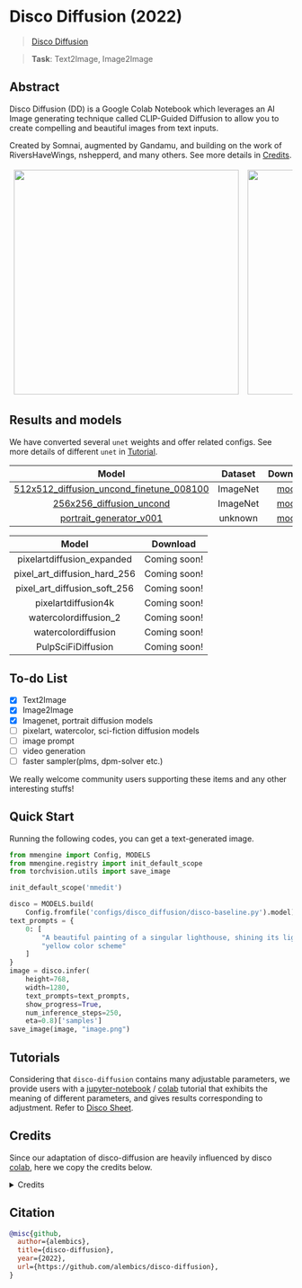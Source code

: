 # Disco Diffusion (2022)

> [Disco Diffusion](https://github.com/alembics/disco-diffusion)

> **Task**: Text2Image, Image2Image

<!-- [ALGORITHM] -->

## Abstract

<!-- [ABSTRACT] -->

Disco Diffusion (DD) is a Google Colab Notebook which leverages an AI Image generating technique called CLIP-Guided Diffusion to allow you to create compelling and beautiful images from text inputs.

Created by Somnai, augmented by Gandamu, and building on the work of RiversHaveWings, nshepperd, and many others. See more details in [Credits](#credits).

<!-- [IMAGE] -->

<table align="center">
<thead>
  <tr>
    <td>
<div align="center">

<img src="https://user-images.githubusercontent.com/22982797/204526957-ac30547e-5a44-417a-aaa2-6b357b4a139c.png" width="400"/>
</div></td>
    <td>
<div align="center">

<img src="https://user-images.githubusercontent.com/22982797/215749979-1ea973c4-3e76-4204-9fa0-b0adf3e942b6.png" width="400"/>
</div></td>
    <td>
<div align="center">

<img src="https://user-images.githubusercontent.com/22982797/215757871-d38e1b78-fee0-4351-be61-5b1e782d1e6e.png" width="400"/>
</div></td>
  </tr>
</thead>
</table>

## Results and models

We have converted several `unet` weights and offer related configs. See more details of different `unet` in [Tutorial](#tutorials).

|                                             Model                                              | Dataset  |                                              Download                                              |
| :--------------------------------------------------------------------------------------------: | :------: | :------------------------------------------------------------------------------------------------: |
| [512x512_diffusion_uncond_finetune_008100](./disco-diffusion_adm-u-finetuned_imagenet-512x512.py) | ImageNet | [model](https://download.openmmlab.com/mmediting/synthesizers/disco/adm-u_finetuned_imagenet-512x512-ab471d70.pth) |
|       [256x256_diffusion_uncond](./disco-diffusion_adm-u-finetuned_imagenet-256x256.py)        | ImageNet |                                            [model](<>)                                             |
|            [portrait_generator_v001](./disco-diffusion_portrait-generator-v001.py)             | unknown  | [model](https://download.openmmlab.com/mmediting/synthesizers/disco/adm-u-cvt-rgb_portrait-v001-f4a3f3bc.pth) |

<!-- SKIP THIS TABLE -->

|            Model             |   Download   |
| :--------------------------: | :----------: |
|  pixelartdiffusion_expanded  | Coming soon! |
| pixel_art_diffusion_hard_256 | Coming soon! |
| pixel_art_diffusion_soft_256 | Coming soon! |
|     pixelartdiffusion4k      | Coming soon! |
|    watercolordiffusion_2     | Coming soon! |
|     watercolordiffusion      | Coming soon! |
|      PulpSciFiDiffusion      | Coming soon! |

## To-do List

- [x] Text2Image
- [x] Image2Image
- [x] Imagenet, portrait diffusion models
- [ ] pixelart, watercolor, sci-fiction diffusion models
- [ ] image prompt
- [ ] video generation
- [ ] faster sampler(plms, dpm-solver etc.)

We really welcome community users supporting these items and any other interesting stuffs!

## Quick Start

Running the following codes, you can get a text-generated image.

```python
from mmengine import Config, MODELS
from mmengine.registry import init_default_scope
from torchvision.utils import save_image

init_default_scope('mmedit')

disco = MODELS.build(
    Config.fromfile('configs/disco_diffusion/disco-baseline.py').model).cuda().eval()
text_prompts = {
    0: [
        "A beautiful painting of a singular lighthouse, shining its light across a tumultuous sea of blood by greg rutkowski and thomas kinkade, Trending on artstation.",
        "yellow color scheme"
    ]
}
image = disco.infer(
    height=768,
    width=1280,
    text_prompts=text_prompts,
    show_progress=True,
    num_inference_steps=250,
    eta=0.8)['samples']
save_image(image, "image.png")

```

## Tutorials

Considering that `disco-diffusion` contains many adjustable parameters, we provide users with a [jupyter-notebook](./tutorials.ipynb) / [colab](https://githubtocolab.com/open-mmlab/mmediting/blob/main/configs/disco_diffusion/tutorials.ipynb) tutorial that exhibits the meaning of different parameters, and gives results corresponding to adjustment.
Refer to [Disco Sheet](https://docs.google.com/document/d/1l8s7uS2dGqjztYSjPpzlmXLjl5PM3IGkRWI3IiCuK7g/edit).

## Credits

Since our adaptation of disco-diffusion are heavily influenced by disco [colab](https://colab.research.google.com/github/alembics/disco-diffusion/blob/main/Disco_Diffusion.ipynb#scrollTo=License), here we copy the credits below.

<details>
<summary>Credits</summary>
Original notebook by Katherine Crowson (https://github.com/crowsonkb, https://twitter.com/RiversHaveWings). It uses either OpenAI's 256x256 unconditional ImageNet or Katherine Crowson's fine-tuned 512x512 diffusion model (https://github.com/openai/guided-diffusion), together with CLIP (https://github.com/openai/CLIP) to connect text prompts with images.

Modified by Daniel Russell (https://github.com/russelldc, https://twitter.com/danielrussruss) to include (hopefully) optimal params for quick generations in 15-100 timesteps rather than 1000, as well as more robust augmentations.

Further improvements from Dango233 and nshepperd helped improve the quality of diffusion in general, and especially so for shorter runs like this notebook aims to achieve.

Vark added code to load in multiple Clip models at once, which all prompts are evaluated against, which may greatly improve accuracy.

The latest zoom, pan, rotation, and keyframes features were taken from Chigozie Nri's VQGAN Zoom Notebook (https://github.com/chigozienri, https://twitter.com/chigozienri)

Advanced DangoCutn Cutout method is also from Dango223.

\--

Disco:

Somnai (https://twitter.com/Somnai_dreams) added Diffusion Animation techniques, QoL improvements and various implementations of tech and techniques, mostly listed in the changelog below.

3D animation implementation added by Adam Letts (https://twitter.com/gandamu_ml) in collaboration with Somnai. Creation of disco.py and ongoing maintenance.

Turbo feature by Chris Allen (https://twitter.com/zippy731)

Improvements to ability to run on local systems, Windows support, and dependency installation by HostsServer (https://twitter.com/HostsServer)

VR Mode by Tom Mason (https://twitter.com/nin_artificial)

Horizontal and Vertical symmetry functionality by nshepperd. Symmetry transformation_steps by huemin (https://twitter.com/huemin_art). Symmetry integration into Disco Diffusion by Dmitrii Tochilkin (https://twitter.com/cut_pow).

Warp and custom model support by Alex Spirin (https://twitter.com/devdef).

Pixel Art Diffusion, Watercolor Diffusion, and Pulp SciFi Diffusion models from KaliYuga (https://twitter.com/KaliYuga_ai). Follow KaliYuga's Twitter for the latest models and for notebooks with specialized settings.

Integration of OpenCLIP models and initiation of integration of KaliYuga models by Palmweaver / Chris Scalf (https://twitter.com/ChrisScalf11)

Integrated portrait_generator_v001 from Felipe3DArtist (https://twitter.com/Felipe3DArtist)

</details>

## Citation

```bibtex
@misc{github,
  author={alembics},
  title={disco-diffusion},
  year={2022},
  url={https://github.com/alembics/disco-diffusion},
}
```
